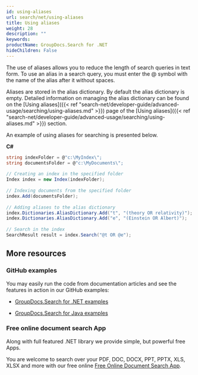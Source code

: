 ```yaml
---
id: using-aliases
url: search/net/using-aliases
title: Using aliases
weight: 28
description: ""
keywords: 
productName: GroupDocs.Search for .NET
hideChildren: False
---
```

The use of aliases allows you to reduce the length of search queries in text form. To use an alias in a search query, you must enter the @ symbol with the name of the alias after it without spaces.

Aliases are stored in the alias dictionary. By default the alias dictionary is empty. Detailed information on managing the alias dictionary can be found on the [Using aliases]({{< ref "search-net/developer-guide/advanced-usage/searching/using-aliases.md" >}}) page of the [Using aliases]({{< ref "search-net/developer-guide/advanced-usage/searching/using-aliases.md" >}}) section.

An example of using aliases for searching is presented below.

**C#**

```csharp
string indexFolder = @"c:\MyIndex\";
string documentsFolder = @"c:\MyDocuments\";
 
// Creating an index in the specified folder
Index index = new Index(indexFolder);
 
// Indexing documents from the specified folder
index.Add(documentsFolder);
 
// Adding aliases to the alias dictionary
index.Dictionaries.AliasDictionary.Add("t", "(theory OR relativity)");
index.Dictionaries.AliasDictionary.Add("e", "(Einstein OR Albert)");
 
// Search in the index
SearchResult result = index.Search("@t OR @e");
```

## More resources

### GitHub examples

You may easily run the code from documentation articles and see the features in action in our GitHub examples:

*   [GroupDocs.Search for .NET examples](https://github.com/groupdocs-search/GroupDocs.Search-for-.NET)
    
*   [GroupDocs.Search for Java examples](https://github.com/groupdocs-search/GroupDocs.Search-for-Java)
    

### Free online document search App

Along with full featured .NET library we provide simple, but powerful free Apps.

You are welcome to search over your PDF, DOC, DOCX, PPT, PPTX, XLS, XLSX and more with our free online [Free Online Document Search App](https://products.groupdocs.app/search).
